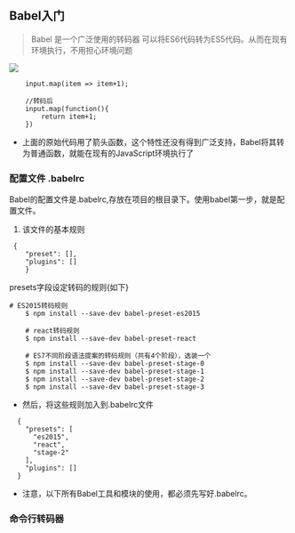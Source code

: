 ## Babel入门
> Babel 是一个广泛使用的转码器 可以将ES6代码转为ES5代码。从而在现有环境执行，不用担心环境问题

![](http://www.ruanyifeng.com/blogimg/asset/2016/bg2016012501.png)

```
	input.map(item => item+1);
	
	//转码后
	input.map(function(){
		return item+1;
	})

```
- 上面的原始代码用了箭头函数，这个特性还没有得到广泛支持，Babel将其转为普通函数，就能在现有的JavaScript环境执行了

### 配置文件 .babelrc

Babel的配置文件是.babelrc,存放在项目的根目录下。使用babel第一步，就是配置文件。

1. 该文件的基本规则

```
 {	
	"preset": [],
	"plugins": []	
	}
```
presets字段设定转码的规则{如下}

```
# ES2015转码规则
	$ npm install --save-dev babel-preset-es2015
	
	# react转码规则
	$ npm install --save-dev babel-preset-react
	
	# ES7不同阶段语法提案的转码规则（共有4个阶段），选装一个
	$ npm install --save-dev babel-preset-stage-0
	$ npm install --save-dev babel-preset-stage-1
	$ npm install --save-dev babel-preset-stage-2
	$ npm install --save-dev babel-preset-stage-3

```

- 然后，将这些规则加入到.babelrc文件
 
```
  {
    "presets": [
      "es2015",
      "react",
      "stage-2"
    ],
    "plugins": []
  }
```
- 注意，以下所有Babel工具和模块的使用，都必须先写好.babelrc。

### 命令行转码器




	
	

